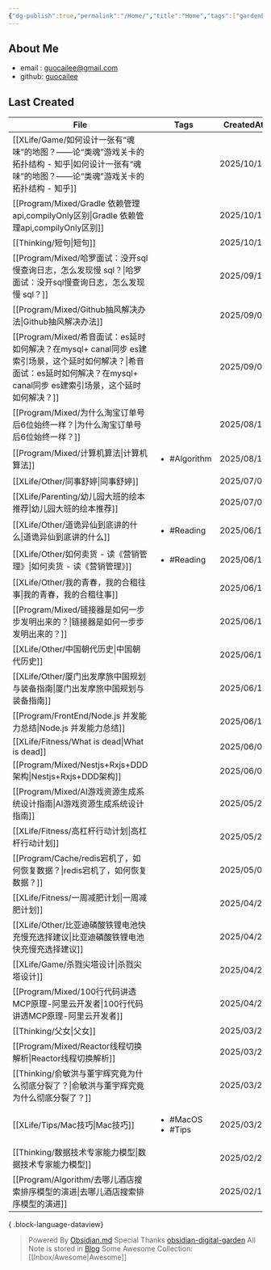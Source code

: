```yaml
---
{"dg-publish":true,"permalink":"/Home/","title":"Home","tags":["gardenEntry"],"noteIcon":"","created":"2025-06-19T07:51:23.412+08:00"}
---
```


## About Me
* email : [guocailee@gmail.com](mailto:guocailee@gmail.com)
* github: [guocailee](https://github.com/guocailee)

## Last Created

| File                                                                                                                  | Tags                                   | CreatedAt  |
| --------------------------------------------------------------------------------------------------------------------- | -------------------------------------- | ---------- |
| [[XLife/Game/如何设计一张有“魂味”的地图？——论“类魂”游戏关卡的拓扑结构 - 知乎\|如何设计一张有“魂味”的地图？——论“类魂”游戏关卡的拓扑结构 - 知乎]]                          | <ul></ul>                              | 2025/10/16 |
| [[Program/Mixed/Gradle 依赖管理api,compilyOnly区别\|Gradle 依赖管理api,compilyOnly区别]]                                       | <ul></ul>                              | 2025/10/16 |
| [[Thinking/短句\|短句]]                                                                                                | <ul></ul>                              | 2025/10/11 |
| [[Program/Mixed/哈罗面试：没开sql慢查询日志，怎么发现慢 sql？\|哈罗面试：没开sql慢查询日志，怎么发现慢 sql？]]                                           | <ul></ul>                              | 2025/09/10 |
| [[Program/Mixed/Github抽风解决办法\|Github抽风解决办法]]                                                                       | <ul></ul>                              | 2025/09/09 |
| [[Program/Mixed/希音面试：es延时如何解决？在mysql+ canal同步 es建索引场景，这个延时如何解决？\|希音面试：es延时如何解决？在mysql+ canal同步 es建索引场景，这个延时如何解决？]] | <ul></ul>                              | 2025/09/05 |
| [[Program/Mixed/为什么淘宝订单号后6位始终一样？\|为什么淘宝订单号后6位始终一样？]]                                                               | <ul></ul>                              | 2025/08/19 |
| [[Program/Mixed/计算机算法\|计算机算法]]                                                                                     | <ul><li>#Algorithm</li></ul>           | 2025/08/14 |
| [[XLife/Other/同事舒婷\|同事舒婷]]                                                                                         | <ul></ul>                              | 2025/07/07 |
| [[XLife/Parenting/幼儿园大班的绘本推荐\|幼儿园大班的绘本推荐]]                                                                         | <ul></ul>                              | 2025/07/02 |
| [[XLife/Other/道诡异仙到底讲的什么\|道诡异仙到底讲的什么]]                                                                             | <ul><li>#Reading</li></ul>             | 2025/06/19 |
| [[XLife/Other/如何卖货 - 读《营销管理》\|如何卖货 - 读《营销管理》]]                                                                     | <ul><li>#Reading</li></ul>             | 2025/06/19 |
| [[XLife/Other/我的青春，我的合租往事\|我的青春，我的合租往事]]                                                                           | <ul></ul>                              | 2025/06/19 |
| [[Program/Mixed/链接器是如何一步步发明出来的？\|链接器是如何一步步发明出来的？]]                                                                 | <ul></ul>                              | 2025/06/19 |
| [[XLife/Other/中国朝代历史\|中国朝代历史]]                                                                                     | <ul></ul>                              | 2025/06/19 |
| [[XLife/Other/厦门出发摩旅中国规划与装备指南\|厦门出发摩旅中国规划与装备指南]]                                                                   | <ul></ul>                              | 2025/06/15 |
| [[Program/FrontEnd/Node.js 并发能力总结\|Node.js 并发能力总结]]                                                                | <ul></ul>                              | 2025/06/12 |
| [[XLife/Fitness/What is dead\|What is dead]]                                                                       | <ul></ul>                              | 2025/06/04 |
| [[Program/Mixed/Nestjs+Rxjs+DDD架构\|Nestjs+Rxjs+DDD架构]]                                                             | <ul></ul>                              | 2025/06/03 |
| [[Program/Mixed/AI游戏资源生成系统设计指南\|AI游戏资源生成系统设计指南]]                                                                   | <ul></ul>                              | 2025/05/23 |
| [[XLife/Fitness/高杠杆行动计划\|高杠杆行动计划]]                                                                                 | <ul></ul>                              | 2025/05/21 |
| [[Program/Cache/redis宕机了，如何恢复数据？\|redis宕机了，如何恢复数据？]]                                                               | <ul></ul>                              | 2025/05/07 |
| [[XLife/Fitness/一周减肥计划\|一周减肥计划]]                                                                                   | <ul></ul>                              | 2025/04/25 |
| [[XLife/Other/比亚迪磷酸铁锂电池快充慢充选择建议\|比亚迪磷酸铁锂电池快充慢充选择建议]]                                                               | <ul></ul>                              | 2025/04/22 |
| [[XLife/Game/杀戮尖塔设计\|杀戮尖塔设计]]                                                                                      | <ul></ul>                              | 2025/04/21 |
| [[Program/Mixed/100行代码讲透MCP原理-阿里云开发者\|100行代码讲透MCP原理-阿里云开发者]]                                                       | <ul></ul>                              | 2025/04/21 |
| [[Thinking/父女\|父女]]                                                                                                | <ul></ul>                              | 2025/03/27 |
| [[Program/Mixed/Reactor线程切换解析\|Reactor线程切换解析]]                                                                     | <ul></ul>                              | 2025/03/25 |
| [[Thinking/俞敏洪与董宇辉究竟为什么彻底分裂了？\|俞敏洪与董宇辉究竟为什么彻底分裂了？]]                                                                | <ul></ul>                              | 2025/03/25 |
| [[XLife/Tips/Mac技巧\|Mac技巧]]                                                                                        | <ul><li>#MacOS</li><li>#Tips</li></ul> | 2025/03/21 |
| [[Thinking/数据技术专家能力模型\|数据技术专家能力模型]]                                                                                | <ul></ul>                              | 2025/02/26 |
| [[Program/Algorithm/去哪儿酒店搜索排序模型的演进\|去哪儿酒店搜索排序模型的演进]]                                                               | <ul></ul>                              | 2025/02/17 |

{ .block-language-dataview}


> Powered By [Obsidian.md](https://obsidian.md/) 
> Special Thanks [obsidian-digital-garden](https://github.com/oleeskild/obsidian-digital-garden)
 >All Note is stored in [Blog](https://github.com/guocailee/blog)
> Some Awesome Collection: [[Inbox/Awesome\|Awesome]]